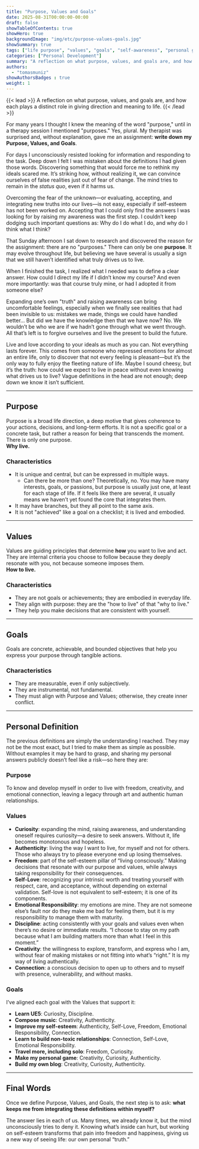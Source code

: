 ```yaml
---
title: "Purpose, Values and Goals"
date: 2025-08-31T00:00:00-00:00
draft: false
showTableOfContents: true
showHero: true
backgroundImage: "img/etc/purpose-values-goals.jpg"
showSummary: true
tags: ["life purpose", "values", "goals", "self-awareness", "personal growth"]
categories: ["Personal Development"]
summary: "A reflection on what purpose, values, and goals are, and how each plays a distinct role in giving direction and meaning to life."
authors:
  - "tomasmuniz"
showAuthorsBadges : true
weight: 1
---
```


{{< lead >}}
A reflection on what purpose, values, and goals are, and how each plays a distinct role in giving direction and meaning to life. 
{{< /lead >}}

For many years I thought I knew the meaning of the word "purpose," until in a therapy session I mentioned "purposes." Yes, plural. My therapist was surprised and, without explanation, gave me an assignment: **write down my Purpose, Values, and Goals**.  

For days I unconsciously resisted looking for information and responding to the task. Deep down I felt I was mistaken about the definitions I had given those words. Discovering something that would force me to rethink my ideals scared me. It’s striking how, without realizing it, we can convince ourselves of false realities just out of fear of change. The mind tries to remain in the *status quo*, even if it harms us.  

Overcoming the fear of the unknown—or evaluating, accepting, and integrating new truths into our lives—is not easy, especially if self-esteem has not been worked on. Accepting that I could only find the answers I was looking for by raising my awareness was the first step. I couldn’t keep dodging such important questions as: Why do I do what I do, and why do I think what I think?  

That Sunday afternoon I sat down to research and discovered the reason for the assignment: there are no "purposes." There can only be one **purpose**. It may evolve throughout life, but believing we have several is usually a sign that we still haven’t identified what truly drives us to live.  

When I finished the task, I realized what I needed was to define a clear answer. How could I direct my life if I didn’t know my course? And even more importantly: was that course truly mine, or had I adopted it from someone else?  

Expanding one’s own "truth" and raising awareness can bring uncomfortable feelings, especially when we finally see realities that had been invisible to us: mistakes we made, things we could have handled better… But did we have the knowledge then that we have now? No. We wouldn’t be who we are if we hadn’t gone through what we went through. All that’s left is to forgive ourselves and live the present to build the future.  

Live and love according to your ideals as much as you can. Not everything lasts forever. This comes from someone who repressed emotions for almost an entire life, only to discover that not every feeling is pleasant—but it’s the only way to fully enjoy the fleeting nature of life. Maybe I sound cheesy, but it’s the truth: how could we expect to live in peace without even knowing what drives us to live? Vague definitions in the head are not enough; deep down we know it isn’t sufficient.  

---

## Purpose
Purpose is a broad life direction, a deep motive that gives coherence to your actions, decisions, and long-term efforts. It is not a specific goal or a concrete task, but rather a reason for being that transcends the moment. There is only one purpose.  
**Why live.**

### Characteristics
* It is unique and central, but can be expressed in multiple ways.  
  * Can there be more than one? Theoretically, no. You may have many interests, goals, or passions, but purpose is usually just one, at least for each stage of life. If it feels like there are several, it usually means we haven’t yet found the core that integrates them.  
* It may have branches, but they all point to the same axis.  
* It is not "achieved" like a goal on a checklist; it is lived and embodied.  

---

## Values
Values are guiding principles that determine **how** you want to live and act. They are internal criteria you choose to follow because they deeply resonate with you, not because someone imposes them.  
**How to live.**

### Characteristics
* They are not goals or achievements; they are embodied in everyday life.  
* They align with purpose: they are the "how to live" of that "why to live."  
* They help you make decisions that are consistent with yourself.  

---

## Goals
Goals are concrete, achievable, and bounded objectives that help you express your purpose through tangible actions.  

### Characteristics
* They are measurable, even if only subjectively.  
* They are instrumental, not fundamental.  
* They must align with Purpose and Values; otherwise, they create inner conflict.  

---

## Personal Definition
The previous definitions are simply the understanding I reached. They may not be the most exact, but I tried to make them as simple as possible. Without examples it may be hard to grasp, and sharing my personal answers publicly doesn’t feel like a risk—so here they are:  

### Purpose
To know and develop myself in order to live with freedom, creativity, and emotional connection, leaving a legacy through art and authentic human relationships.  

### Values
* **Curiosity**: expanding the mind, raising awareness, and understanding oneself requires curiosity—a desire to seek answers. Without it, life becomes monotonous and hopeless.  
* **Authenticity**: living the way I want to live, for myself and not for others. Those who always try to please everyone end up losing themselves.  
* **Freedom**: part of the self-esteem pillar of “living consciously.” Making decisions that resonate with our purpose and values, while always taking responsibility for their consequences.  
* **Self-Love**: recognizing your intrinsic worth and treating yourself with respect, care, and acceptance, without depending on external validation. Self-love is not equivalent to self-esteem; it is one of its components.  
* **Emotional Responsibility**: my emotions are mine. They are not someone else’s fault nor do they make me bad for feeling them, but it is my responsibility to manage them with maturity.  
* **Discipline**: acting consistently with your goals and values even when there’s no desire or immediate results. “I choose to stay on my path because what I am building matters more than what I feel in this moment.”  
* **Creativity**: the willingness to explore, transform, and express who I am, without fear of making mistakes or not fitting into what’s “right.” It is my way of living authentically.  
* **Connection**: a conscious decision to open up to others and to myself with presence, vulnerability, and without masks.  

### Goals
I’ve aligned each goal with the Values that support it:  
* **Learn UE5**: Curiosity, Discipline.  
* **Compose music**: Creativity, Authenticity.  
* **Improve my self-esteem**: Authenticity, Self-Love, Freedom, Emotional Responsibility, Connection.  
* **Learn to build non-toxic relationships**: Connection, Self-Love, Emotional Responsibility.  
* **Travel more, including solo**: Freedom, Curiosity.  
* **Make my personal game**: Creativity, Curiosity, Authenticity.  
* **Build my own blog**: Creativity, Curiosity, Authenticity.  

---

## Final Words
Once we define Purpose, Values, and Goals, the next step is to ask: **what keeps me from integrating these definitions within myself?**  

The answer lies in each of us. Many times, we already know it, but the mind unconsciously tries to deny it. Knowing what’s inside can hurt, but working on self-esteem transforms that pain into freedom and happiness, giving us a new way of seeing life: our own personal “truth.”